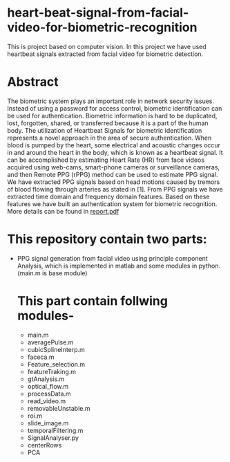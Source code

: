 
# heart-beat-signal-from-facial-video-for-biometric-recognition
This is project based on computer vision. In this project we have used heartbeat signals extracted from facial video for biometric detection.
# Abstract
The biometric system plays an important role in network security issues. Instead of using
a password for access control, biometric identification can be used for authentication. Biometric
information is hard to be duplicated, lost, forgotten, shared, or transferred because
it is a part of the human body. The utilization of Heartbeat Signals for biometric identification
represents a novel approach in the area of secure authentication. When blood is
pumped by the heart, some electrical and acoustic changes occur in and around the heart in
the body, which is known as a heartbeat signal. It can be accomplished by estimating Heart
Rate (HR) from face videos acquired using web-cams, smart-phone cameras or surveillance
cameras, and then Remote PPG (rPPG) method can be used to estimate PPG signal. We have
extracted PPG signals based on head motions caused by tremors of blood flowing through
arteries as stated in [1]. From PPG signals we have extracted time domain and frequency domain
features. Based on these features we have built an authentication system for biometric
recognition. \
More details can be found in  [report.pdf](https://github.com/pragyaagrawal19/heart-beat-signal-from-facial-video-for-biometric-recognition/files/6328850/report.pdf)
 # This repository contain two parts:
 * PPG signal generation from facial video using principle component Analysis, which is implemented in matlab and some modules in python. (main.m is base module)
   # This part contain follwing modules-
   * main.m
   * averagePulse.m
   *  cubicSplineInterp.m
   *  faceca.m
   *  Feature_selection.m
   *  featureTraking.m
   *  gtAnalysis.m
   *  optical_flow.m
   *  processData.m
   *  read_video.m
   *  removableUnstable.m
   *  roi.m
   *  slide_image.m
   *  temporalFiltering.m
   *  SignalAnalyser.py
   *  centerRows
   *  PCA
   
    
